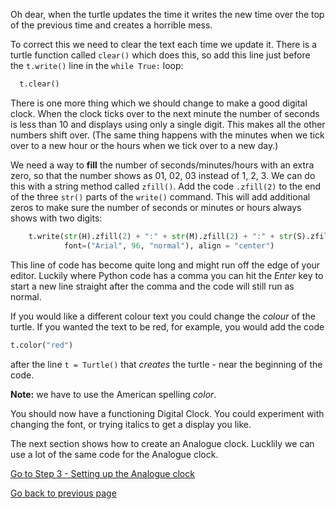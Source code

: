 Oh dear, when the turtle updates the time it writes the new time over the top of the previous time and creates a horrible mess.

To correct this we need to clear the text each time we update it. There is a turtle function called ```clear()``` which does this, so add this line just before the ```t.write()``` line in the ```while True:``` loop:

```python
  t.clear()
```

There is one more thing which we should change to make a good digital clock. When the clock ticks over to the next minute the number of seconds is less than 10 and displays using only a single digit. This makes all the other numbers shift over. (The same thing happens with the minutes when we tick over to a new hour or the hours when we tick over to a new day.)

We need a way to **fill** the number of seconds/minutes/hours with an extra zero, so that the number shows as 01, 02, 03 instead of 1, 2, 3. We can do this with a string method called ```zfill()```. Add the code ```.zfill(2)``` to the end of the three ```str()``` parts of the ```write()``` command. This will add additional zeros to make sure the number of seconds or minutes or hours always shows with two digits:

```python
    t.write(str(H).zfill(2) + ":" + str(M).zfill(2) + ":" + str(S).zfill(2),
            font=("Arial", 96, "normal"), align = "center")
```

This line of code has become quite long and might run off the edge of your editor. Luckily where Python code has a comma you can hit the *Enter* key to start a new line straight after the comma and the code will still run as normal.

If you would like a different colour text you could change the *colour* of the turtle. If you wanted the text to be red, for example, you would add the code

```python
t.color("red")
```

after the line ```t = Turtle()``` that *creates* the turtle - near the beginning of the code.

**Note:** we have to use the American spelling *color*.

You should now have a functioning Digital Clock. You could experiment with changing the font, or trying italics to get a display you like.

The next section shows how to create an Analogue clock. Lucklily we can use a lot of the same code for the Analogue clock.

[Go to Step 3 - Setting up the Analogue clock](../Step3-Setting-up-the-Analogue-clock)

[Go back to previous page](README3.md)